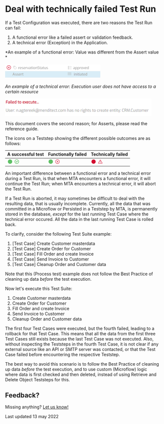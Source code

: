 # Deal with technically failed Test Run

If a Test Configuration was executed, there are two reasons the Test Run can fail:
1. A functional error like a failed assert or validation feedback.
2. A technical error (Exception) in the Application. 

*An example of a functional error: Value was different from the Assert value *

![A functional error](func-error-example.png)

*An example of a technical error: Execution user does not have access to a certain resource*

![A technical error](tech-error-example.png)

This document covers the second reason; for Asserts, please read the reference guide.

The icons on a Teststep showing the different possible outcomes are as follows:

| A successful test | Functionally failed | Technically failed |
| --------- | --------- | --------- | 
| ![A successful test](success.png)  | ![Functionally failed](func-failed.png)  | ![Technically failed](tech-failed.png)   |

An important difference between a functional error and a technical error during a Test Run, is that when MTA encounters a functional error, it will continue the Test Run; when MTA encounters a technical error, it will abort the Test Run.

If a Test Run is aborted, it may sometimes be difficult to deal with the resulting data, that is usually incomplete. Currently, all the data that was 
committed in a Microflow or Persisted in a Teststep by MTA, is permanently stored in the database, *except* for the last running Test Case where the technical error occured. All the data in the last running Test Case is rolled back. 

To clarify, consider the following Test Suite example:

1. [Test Case] Create Customer masterdata
2. [Test Case] Create Order for Customer
3. [Test Case] Fill Order and create Invoice
4. [Test Case] Send Invoice to Customer
5. [Test Case] Cleanup Order and Customer data

Note that this (Process test) example does not follow the Best Practice of cleaning up data *before* the test execution.

Now let's execute this Test Suite:

1. <font color="green"><i class="fas fa-check"></i></font> Create Customer masterdata
2. <font color="green"><i class="fas fa-check"></i></font> Create Order for Customer
3. <font color="green"><i class="fas fa-check"></i></font> Fill Order and create Invoice
4. <font color="red"><i class="fas fa-times"></i></font> Send Invoice to Customer
5. Cleanup Order and Customer data

The first four Test Cases were executed, but the fourth failed, leading to a rollback for that Test Case. This means that all the data from the first three Test Cases still exists because the last Test Case was not executed. Also, without inspecting the Teststeps in the fourth Test Case, it is not clear if any external source like an API or SMTP server was contacted, or that the Test Case failed before encountering the respective Teststep.

The best way to avoid this scenario is to follow the Best Practice of cleaning up data *before* the test execution, and to use custom (Microflow) logic where data is first checked and then deleted, instead of using Retrieve and Delete Object Teststeps for this.

## Feedback?
Missing anything? [Let us know!](mailto:support@menditect.com)

Last updated 13 may 2022